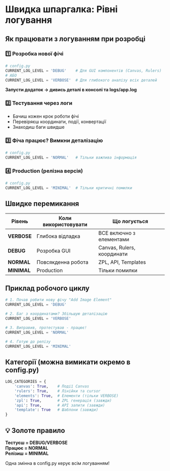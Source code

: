 # Швидка шпаргалка: Рівні логування

## Як працювати з логуванням при розробці

### 1️⃣ Розробка нової фічі
```python
# config.py
CURRENT_LOG_LEVEL = 'DEBUG'    # Для GUI компонентів (Canvas, Rulers)
# АБО
CURRENT_LOG_LEVEL = 'VERBOSE'  # Для глибокого аналізу всіх деталей
```

**Запусти додаток → дивись деталі в консолі та logs/app.log**

### 2️⃣ Тестування через логи
- Бачиш кожен крок роботи фічі
- Перевіряєш координати, події, конвертації
- Знаходиш баги швидше

### 3️⃣ Фіча працює? Вимкни деталізацію
```python
# config.py
CURRENT_LOG_LEVEL = 'NORMAL'   # Тільки важлива інформація
```

### 4️⃣ Production (релізна версія)
```python
# config.py
CURRENT_LOG_LEVEL = 'MINIMAL'  # Тільки критичні помилки
```

## Швидке перемикання

| Рівень | Коли використовувати | Що логується |
|--------|---------------------|--------------|
| **VERBOSE** | Глибока відладка | ВСЕ включно з елементами |
| **DEBUG** | Розробка GUI | Canvas, Rulers, координати |
| **NORMAL** | Повсякденна робота | ZPL, API, Templates |
| **MINIMAL** | Production | Тільки помилки |

## Приклад робочого циклу

```python
# 1. Почав робити нову фічу "Add Image Element"
CURRENT_LOG_LEVEL = 'DEBUG'

# 2. Баг з координатами? Збільшую деталізацію
CURRENT_LOG_LEVEL = 'VERBOSE'

# 3. Виправив, протестував - працює!
CURRENT_LOG_LEVEL = 'NORMAL'

# 4. Готую до релізу
CURRENT_LOG_LEVEL = 'MINIMAL'
```

## Категорії (можна вимикати окремо в config.py)

```python
LOG_CATEGORIES = {
    'canvas': True,    # Події Canvas
    'rulers': True,    # Лінійки та cursor
    'elements': True,  # Елементи (тільки VERBOSE)
    'zpl': True,       # ZPL генерація (завжди)
    'api': True,       # API запити (завжди)
    'template': True   # Шаблони (завжди)
}
```

## 💡 Золоте правило

**Тестуєш = DEBUG/VERBOSE**  
**Працює = NORMAL**  
**Релізиш = MINIMAL**

Одна змінна в config.py керує всім логуванням!
